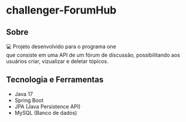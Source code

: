 # challenger-ForumHub

<h2 align-text="left">Sobre</h2>
<p align-text="left">💻 Projeto desenvolvido para o programa one<br/> que
    consiste em uma API de um fórum de discussão, possibilitando aos usuários criar, vizualizar e deletar tópicos.</p>

<h2 align-text="left">Tecnologia e Ferramentas</h2>
<ul>
  <li>Java 17</li>
  <li>Spring Boot</li>
  <li>JPA (Java Persistence API)</li>
  <li>MySQL (Banco de dados)</li>
</ul>
